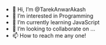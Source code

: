 - 👋 Hi, I’m @TarekAnwarAkash
- 👀 I’m interested in Programming
- 🌱 I’m currently learning JavaScript
- 💞️ I’m looking to collaborate on ...
- 📫 How to reach me any one!

<!---
TarekAnwarAkash/TarekAnwarAkash is a ✨ special ✨ repository because its `README.md` (this file) appears on your GitHub profile.
You can click the Preview link to take a look at your changes.
--->
